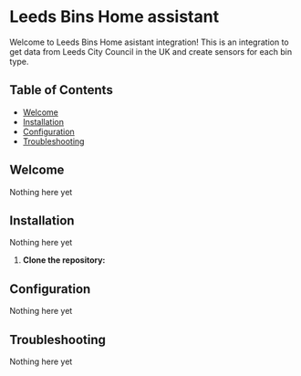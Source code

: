 # Leeds Bins Home assistant

Welcome to Leeds Bins Home asistant integration! This is an integration to get data from Leeds City Council in the UK and create sensors for each bin type.

## Table of Contents

- [Welcome](#welcome)
- [Installation](#installation)
- [Configuration](#configuration)
- [Troubleshooting](#troubleshooting)

## Welcome

Nothing here yet

## Installation

Nothing here yet

1. **Clone the repository:**


## Configuration

Nothing here yet

## Troubleshooting

Nothing here yet